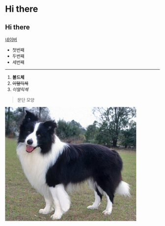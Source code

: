 # Hi there 
## Hi there

[네이버](https://naver.com)

- 첫번째
-  두번째
-   세번째
    
***
1. **볼드체**
2. ~~이탤릭체~~
3. _이탤릭체_

>문단 모양

<img width="" height="" src="./png/보더콜리.png"></img>



